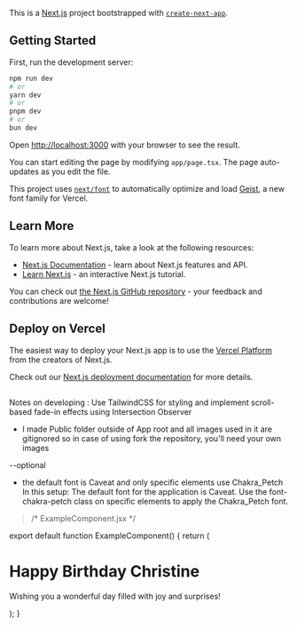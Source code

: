 This is a [Next.js](https://nextjs.org) project bootstrapped with [`create-next-app`](https://nextjs.org/docs/app/api-reference/cli/create-next-app).

## Getting Started

First, run the development server:

```bash
npm run dev
# or
yarn dev
# or
pnpm dev
# or
bun dev
```

Open [http://localhost:3000](http://localhost:3000) with your browser to see the result.

You can start editing the page by modifying `app/page.tsx`. The page auto-updates as you edit the file.

This project uses [`next/font`](https://nextjs.org/docs/app/building-your-application/optimizing/fonts) to automatically optimize and load [Geist](https://vercel.com/font), a new font family for Vercel.

## Learn More

To learn more about Next.js, take a look at the following resources:

- [Next.js Documentation](https://nextjs.org/docs) - learn about Next.js features and API.
- [Learn Next.js](https://nextjs.org/learn) - an interactive Next.js tutorial.

You can check out [the Next.js GitHub repository](https://github.com/vercel/next.js) - your feedback and contributions are welcome!

## Deploy on Vercel

The easiest way to deploy your Next.js app is to use the [Vercel Platform](https://vercel.com/new?utm_medium=default-template&filter=next.js&utm_source=create-next-app&utm_campaign=create-next-app-readme) from the creators of Next.js.

Check out our [Next.js deployment documentation](https://nextjs.org/docs/app/building-your-application/deploying) for more details.


## 
Notes on developing : 
Use TailwindCSS for styling and implement scroll-based fade-in effects using Intersection Observer

- I made Public folder outside of App root and all images used in it are gitignored so in case of using fork the repository, you'll need your own images 

--optional


- the default font is Caveat and only specific elements use Chakra_Petch
In this setup:
The default font for the application is Caveat.
Use the font-chakra-petch class on specific elements to apply the Chakra_Petch font.

>/* ExampleComponent.jsx */

export default function ExampleComponent() {
  return (
    <div>
      <h1 className="font-chakra-petch">Happy Birthday Christine</h1>
      <p>Wishing you a wonderful day filled with joy and surprises!</p>
    </div>
  );
}
>